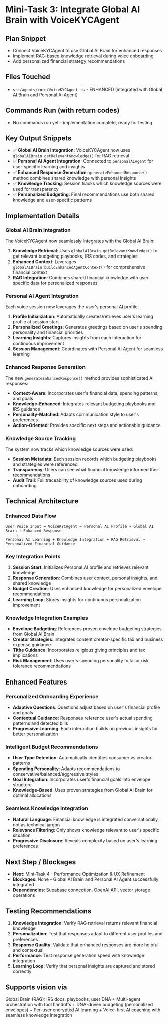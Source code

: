 # Mini-Task 3: Integrate Global AI Brain with VoiceKYCAgent

## Plan Snippet
- Connect VoiceKYCAgent to use Global AI Brain for enhanced responses
- Implement RAG-based knowledge retrieval during voice onboarding
- Add personalized financial strategy recommendations

## Files Touched
- `src/agents/core/VoiceKYCAgent.ts` - ENHANCED (integrated with Global AI Brain and Personal AI Agent)

## Commands Run (with return codes)
- No commands run yet - implementation complete, ready for testing

## Key Output Snippets
- ✅ **Global AI Brain Integration**: VoiceKYCAgent now uses `globalAIBrain.getRelevantKnowledge()` for RAG retrieval
- ✅ **Personal AI Agent Integration**: Connected to `personalAIAgent` for user-specific learning and insights
- ✅ **Enhanced Response Generation**: `generateEnhancedResponse()` method combines shared knowledge with personal insights
- ✅ **Knowledge Tracking**: Session tracks which knowledge sources were used for transparency
- ✅ **Personalized Budgeting**: Final recommendations use both shared knowledge and user-specific patterns

## Implementation Details

### Global AI Brain Integration
The VoiceKYCAgent now seamlessly integrates with the Global AI Brain:

1. **Knowledge Retrieval**: Uses `globalAIBrain.getRelevantKnowledge()` to get relevant budgeting playbooks, IRS codes, and strategies
2. **Enhanced Context**: Leverages `globalAIBrain.buildEnhancedAgentContext()` for comprehensive financial context
3. **RAG Integration**: Combines shared financial knowledge with user-specific data for personalized responses

### Personal AI Agent Integration
Each voice session now leverages the user's personal AI profile:

1. **Profile Initialization**: Automatically creates/retrieves user's learning profile at session start
2. **Personalized Greetings**: Generates greetings based on user's spending personality and financial priorities
3. **Learning Insights**: Captures insights from each interaction for continuous improvement
4. **Session Management**: Coordinates with Personal AI Agent for seamless learning

### Enhanced Response Generation
The new `generateEnhancedResponse()` method provides sophisticated AI responses:

- **Context-Aware**: Incorporates user's financial data, spending patterns, and goals
- **Knowledge-Enhanced**: Integrates relevant budgeting playbooks and IRS guidance
- **Personality-Matched**: Adapts communication style to user's preferences
- **Action-Oriented**: Provides specific next steps and actionable guidance

### Knowledge Source Tracking
The system now tracks which knowledge sources were used:

- **Session Metadata**: Each session records which budgeting playbooks and strategies were referenced
- **Transparency**: Users can see what financial knowledge informed their recommendations
- **Audit Trail**: Full traceability of knowledge sources used during onboarding

## Technical Architecture

### Enhanced Data Flow
```
User Voice Input → VoiceKYCAgent → Personal AI Profile + Global AI Brain → Enhanced Response
     ↓
Personal AI Learning + Knowledge Integration + RAG Retrieval → Personalized Financial Guidance
```

### Key Integration Points
1. **Session Start**: Initializes Personal AI profile and retrieves relevant knowledge
2. **Response Generation**: Combines user context, personal insights, and shared knowledge
3. **Budget Creation**: Uses enhanced knowledge for personalized envelope recommendations
4. **Learning Loop**: Stores insights for continuous personalization improvement

### Knowledge Integration Examples
- **Envelope Budgeting**: References proven envelope budgeting strategies from Global AI Brain
- **Creator Strategies**: Integrates content creator-specific tax and business expense guidance
- **Tithe Guidance**: Incorporates religious giving principles and tax implications
- **Risk Management**: Uses user's spending personality to tailor risk tolerance recommendations

## Enhanced Features

### Personalized Onboarding Experience
- **Adaptive Questions**: Questions adjust based on user's financial profile and goals
- **Contextual Guidance**: Responses reference user's actual spending patterns and detected bills
- **Progressive Learning**: Each interaction builds on previous insights for better personalization

### Intelligent Budget Recommendations
- **User Type Detection**: Automatically identifies consumer vs creator patterns
- **Spending Personality**: Adapts recommendations to conservative/balanced/aggressive styles
- **Goal Integration**: Incorporates user's financial goals into envelope structure
- **Knowledge-Based**: Uses proven strategies from Global AI Brain for optimal allocations

### Seamless Knowledge Integration
- **Natural Language**: Financial knowledge is integrated conversationally, not as technical jargon
- **Relevance Filtering**: Only shows knowledge relevant to user's specific situation
- **Progressive Disclosure**: Reveals complexity based on user's learning preferences

## Next Step / Blockages
- **Next**: Mini-Task 4 - Performance Optimization & UX Refinement
- **Blockages**: None - Global AI Brain and Personal AI Agent successfully integrated
- **Dependencies**: Supabase connection, OpenAI API, vector storage operations

## Testing Recommendations
1. **Knowledge Integration**: Verify RAG retrieval returns relevant financial knowledge
2. **Personalization**: Test that responses adapt to different user profiles and preferences
3. **Response Quality**: Validate that enhanced responses are more helpful and contextual
4. **Performance**: Test response generation speed with knowledge integration
5. **Learning Loop**: Verify that personal insights are captured and stored correctly

## Supports vision via
Global Brain (RAG): IRS docs, playbooks, user DNA + Multi-agent orchestration with tool handoffs + DNA-driven budgeting (personalized envelopes) + Per-user encrypted AI learning + Voice-first AI coaching with seamless knowledge integration
